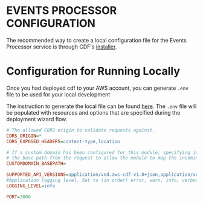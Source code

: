 # EVENTS PROCESSOR CONFIGURATION

The recommended way to create a local configuration file for the Events Processor service is through CDF's [installer](../../installer/README.md#deployment-using-wizard).

# Configuration for Running Locally

Once you had deployed cdf to your AWS account, you can generate `.env` file to be used for your local development

The instruction to generate the local file can be found [here](../../installer/README.md#local-development). The `.env` file will be populated with resources and options that are specified during the deployment wizard flow.

```ini
# The allowed CORS origin to validate requests against.
CORS_ORIGIN=*
CORS_EXPOSED_HEADERS=content-type,location

# If a custom domain has been configured for this module, specifying its base path here will remove
# the base path from the request to allow the module to map the incoming request to the correct lambda handler
CUSTOMDOMAIN_BASEPATH=

SUPPORTED_API_VERSIONS=application/vnd.aws-cdf-v1.0+json,application/vnd.aws-cdf-v2.0+json
#Application logging level. Set to (in order) error, warn, info, verbose, debug  or silly.
LOGGING_LEVEL=info

PORT=3000
```
